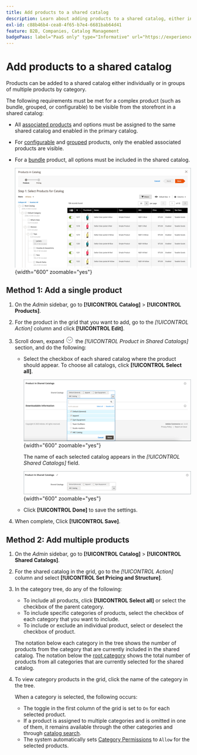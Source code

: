 ```yaml
---
title: Add products to a shared catalog
description: Learn about adding products to a shared catalog, either individually or in groups by category.
exl-id: c88b46b4-cea8-4f65-b7e4-6681bab64d41
feature: B2B, Companies, Catalog Management
badgePaas: label="PaaS only" type="Informative" url="https://experienceleague.adobe.com/en/docs/commerce/user-guides/product-solutions" tooltip="Applies to Adobe Commerce on Cloud projects (Adobe-managed PaaS infrastructure) and on-premises projects only."
---
```

# Add products to a shared catalog

Products can be added to a shared catalog either individually or in groups of multiple products by category.

The following requirements must be met for a complex product (such as bundle, grouped, or configurable) to be visible from the storefront in a shared catalog:

- All [associated products](../catalog/product-configurations.md) and options must be assigned to the same shared catalog and enabled in the primary catalog.
- For [configurable](../catalog/product-create-configurable.md) and [grouped](../catalog/product-create-grouped.md) products, only the enabled associated products are visible.
- For a [bundle](../catalog/product-create-bundle.md) product, all options must be included in the shared catalog.

   ![Select Products for Catalog](./assets/shared-catalog-select-products-step-1.png){width="600" zoomable="yes"}

## Method 1: Add a single product

1. On the _Admin_ sidebar, go to **[!UICONTROL Catalog]** > **[!UICONTROL Products]**.

1. For the product in the grid that you want to add, go to the _[!UICONTROL Action]_ column and click **[!UICONTROL Edit]**.

1. Scroll down, expand ![Expansion selector](../assets/icon-display-expand.png) the _[!UICONTROL Product in Shared Catalogs]_ section, and do the following:

   - Select the checkbox of each shared catalog where the product should appear. To choose all catalogs, click **[!UICONTROL Select all]**.

      ![Product in Shared Catalogs](./assets/shared-catalog-assign-from-product.png){width="600" zoomable="yes"}

      The name of each selected catalog appears in the _[!UICONTROL Shared Catalogs]_ field.

      ![Shared catalogs assigned](./assets/shared-catalog-assigned.png){width="600" zoomable="yes"}

   - Click **[!UICONTROL Done]** to save the settings.

1. When complete, Click **[!UICONTROL Save]**.

## Method 2: Add multiple products

1. On the _Admin_ sidebar, go to **[!UICONTROL Catalog]** > **[!UICONTROL Shared Catalogs]**.

1. For the shared catalog in the grid, go to the _[!UICONTROL Action]_ column and select **[!UICONTROL Set Pricing and Structure]**.

1. In the category tree, do any of the following:

   - To include all products, click **[!UICONTROL Select all]** or select the checkbox of the parent category.
   - To include specific categories of products, select the checkbox of each category that you want to include.
   - To include or exclude an individual product, select or deselect the checkbox of product.

   The notation below each category in the tree shows the number of products from the category that are currently included in the shared catalog. The notation below the [root category](../catalog/category-root.md) shows the total number of products from all categories that are currently selected for the shared catalog.

1. To view category products in the grid, click the name of the category in the tree.

   When a category is selected, the following occurs:

   - The toggle in the first column of the grid is set to `On` for each selected product.
   - If a product is assigned to multiple categories and is omitted in one of them, it remains available through the other categories and through [catalog search](../catalog/search.md).
   - The system automatically sets [Category Permissions](../catalog/category-permissions.md) to `Allow` for the selected products.
